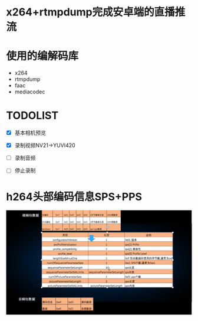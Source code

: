 x264+rtmpdump完成安卓端的直播推流
===

#  使用的编解码库
- x264
- rtmpdump 
- faac 
- mediacodec 



# TODOLIST
- [x] 基本相机预览
- [x] 录制视频NV21->YUVI420
- [ ] 录制音频
- [ ] 停止录制


# h264头部编码信息SPS+PPS
![](https://github.com/jdpxiaoming/PPush/blob/main/docs/h264_sps.png)
